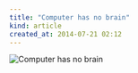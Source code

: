 ```yaml
---
title: "Computer has no brain"
kind: article
created_at: 2014-07-21 02:12
---
```

![Computer has no brain](../no-brain.jpg)